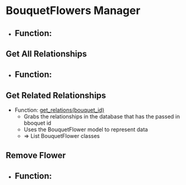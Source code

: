 # BouquetFlowers Manager
- Function: []()
    -

## Get All Relationships
- Function: []()
    -
    
## Get Related Relationships
- Function: [get_relations(bouquet_id)]()
    - Grabs the relationships in the database that has the passed in bboquet id
    - Uses the BouquetFlower model to represent data
    - => List BouquetFlower classes

## Remove Flower
- Function: []()
    -